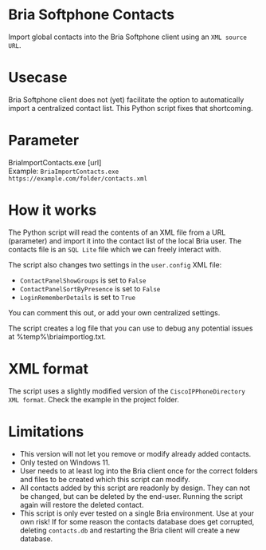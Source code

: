 # Bria Softphone Contacts
Import global contacts into the Bria Softphone client using an `XML source URL`.

# Usecase
Bria Softphone client does not (yet) facilitate the option to automatically import a centralized contact list. This Python script fixes that shortcoming.

# Parameter
BriaImportContacts.exe [url]   
Example: `BriaImportContacts.exe https://example.com/folder/contacts.xml`

# How it works
The Python script will read the contents of an XML file from a URL (parameter) and import it into the contact list of the local Bria user. The contacts file is an `SQL Lite` file which we can freely interact with.

The script also changes two settings in the `user.config` XML file:
- `ContactPanelShowGroups` is set to `False`
- `ContactPanelSortByPresence` is set to `False`
- `LoginRememberDetails` is set to `True`

You can comment this out, or add your own centralized settings.

The script creates a log file that you can use to debug any potential issues at %temp%\briaimportlog.txt.

# XML format
The script uses a slightly modified version of the `CiscoIPPhoneDirectory XML format`. Check the example in the project folder.

# Limitations
- This version will not let you remove or modify already added contacts.
- Only tested on Windows 11.
- User needs to at least log into the Bria client once for the correct folders and files to be created which this script can modify.
- All contacts added by this script are readonly by design. They can not be changed, but can be deleted by the end-user. Running the script again will restore the deleted contact.
- This script is only ever tested on a single Bria environment. Use at your own risk! If for some reason the contacts database does get corrupted, deleting `contacts.db` and restarting the Bria client will create a new database.
